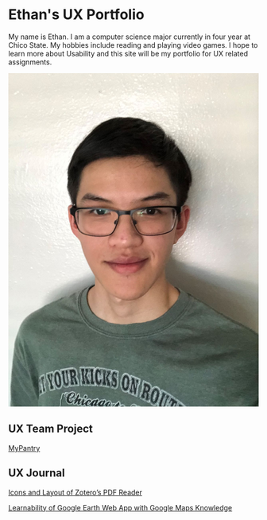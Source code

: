 # Ethan's UX Portfolio

My name is Ethan. I am a computer science major currently in four year at Chico State. My hobbies include reading and playing video games. I hope to learn more about Usability and this site will be my portfolio for UX related assignments. 

![photo of me](/assets/photo_of_me.jpg)

## UX Team Project

[MyPantry](https://usabilityengineering.github.io/mypantry/)

## UX Journal

[Icons and Layout of Zotero’s PDF Reader](j01/)

[Learnability of Google Earth Web App with Google Maps Knowledge](j02/)
